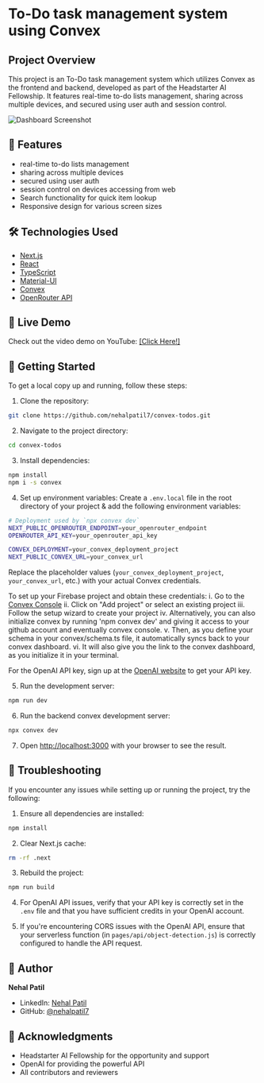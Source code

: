# To-Do task management system using Convex

## Project Overview

This project is an To-Do task management system which utilizes Convex as the frontend and backend, developed as part of the Headstarter AI Fellowship. It features real-time to-do lists management, sharing across multiple devices, and secured using user auth and session control.

![Dashboard Screenshot](pantry_tracker_homepage.png)

## 🌟 Features

- real-time to-do lists management
- sharing across multiple devices
- secured using user auth
- session control on devices accessing from web
- Search functionality for quick item lookup
- Responsive design for various screen sizes

## 🛠️ Technologies Used

- [Next.js](https://nextjs.org/)
- [React](https://reactjs.org/)
- [TypeScript](https://www.typescriptlang.org/)
- [Material-UI](https://material-ui.com/)
- [Convex](https://www.convex.dev/)
- [OpenRouter API](https://openrouter.ai/docs/quick-start)

## 🚀 Live Demo

Check out the video demo on YouTube: [\[Click Here!\]](https://www.youtube.com)

## 🏁 Getting Started

To get a local copy up and running, follow these steps:

1. Clone the repository:


```bash
git clone https://github.com/nehalpatil7/convex-todos.git
```

2. Navigate to the project directory:

```bash
cd convex-todos
```

3. Install dependencies:
```bash
npm install
npm i -s convex
```

4. Set up environment variables:
Create a `.env.local` file in the root directory of your project & add the following environment variables:

```bash
# Deployment used by `npx convex dev`
NEXT_PUBLIC_OPENROUTER_ENDPOINT=your_openrouter_endpoint
OPENROUTER_API_KEY=your_openrouter_api_key

CONVEX_DEPLOYMENT=your_convex_deployment_project
NEXT_PUBLIC_CONVEX_URL=your_convex_url
```

Replace the placeholder values (`your_convex_deployment_project`, `your_convex_url`, etc.) with your actual Convex credentials.

To set up your Firebase project and obtain these credentials:
i. Go to the [Convex Console](https://dashboard.convex.dev/)
ii. Click on "Add project" or select an existing project
iii. Follow the setup wizard to create your project
iv. Alternatively, you can also initialize convex by running 'npm convex dev' and giving it access to your github account and eventually convex console.
v. Then, as you define your schema in your convex/schema.ts file, it automatically syncs back to your convex dashboard.
vi. It will also give you the link to the convex dashboard, as you initialize it in your terminal.

For the OpenAI API key, sign up at the [OpenAI website](https://openai.com/api/) to get your API key.


5. Run the development server:
```bash
npm run dev
```

6. Run the backend convex development server:
```bash
npx convex dev
```

7. Open [http://localhost:3000](http://localhost:3000) with your browser to see the result.

## 🐛 Troubleshooting

If you encounter any issues while setting up or running the project, try the following:

1. Ensure all dependencies are installed:
```bash
npm install
```

2. Clear Next.js cache:
```bash
rm -rf .next
```

3. Rebuild the project:
```bash
npm run build
```

4. For OpenAI API issues, verify that your API key is correctly set in the `.env` file and that you have sufficient credits in your OpenAI account.

6. If you're encountering CORS issues with the OpenAI API, ensure that your serverless function (in `pages/api/object-detection.js`) is correctly configured to handle the API request.


## 👤 Author

**Nehal Patil**

- LinkedIn: [Nehal Patil](https://www.linkedin.com/in/nehalpatil7/)
- GitHub: [@nehalpatil7](https://github.com/nehalpatil7)

## 🙏 Acknowledgments

- Headstarter AI Fellowship for the opportunity and support
- OpenAI for providing the powerful API
- All contributors and reviewers
